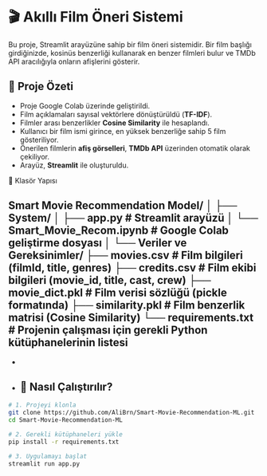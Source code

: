 # 🎬 Akıllı Film Öneri Sistemi

Bu proje, Streamlit arayüzüne sahip bir film öneri sistemidir. Bir film başlığı girdiğinizde, kosinüs benzerliği kullanarak en benzer filmleri bulur ve TMDb API aracılığıyla onların afişlerini gösterir.

## 📌 Proje Özeti

- Proje Google Colab üzerinde geliştirildi.
- Film açıklamaları sayısal vektörlere dönüştürüldü (**TF-IDF**).
- Filmler arası benzerlikler **Cosine Similarity** ile hesaplandı.
- Kullanıcı bir film ismi girince, en yüksek benzerliğe sahip 5 film gösteriliyor.
- Önerilen filmlerin **afiş görselleri**, **TMDb API** üzerinden otomatik olarak çekiliyor.
- Arayüz, **Streamlit** ile oluşturuldu.


📁 Klasör Yapısı

Smart Movie Recommendation Model/
│
├── System/
│   ├── app.py                        # Streamlit arayüzü
│   └── Smart_Movie_Recom.ipynb       # Google Colab geliştirme dosyası
│
└── Veriler ve Gereksinimler/
    ├── movies.csv                    # Film bilgileri (filmId, title, genres)
    ├── credits.csv                   # Film ekibi bilgileri (movie_id, title, cast, crew)
    ├── movie_dict.pkl                # Film verisi sözlüğü (pickle formatında)
    ├── similarity.pkl                # Film benzerlik matrisi (Cosine Similarity)
    └── requirements.txt              # Projenin çalışması için gerekli Python kütüphanelerinin listesi
-
-
-   ## 🚀 Nasıl Çalıştırılır?

```bash
# 1. Projeyi klonla
git clone https://github.com/AliBrn/Smart-Movie-Recommendation-ML.git
cd Smart-Movie-Recommendation-ML

# 2. Gerekli kütüphaneleri yükle
pip install -r requirements.txt

# 3. Uygulamayı başlat
streamlit run app.py
